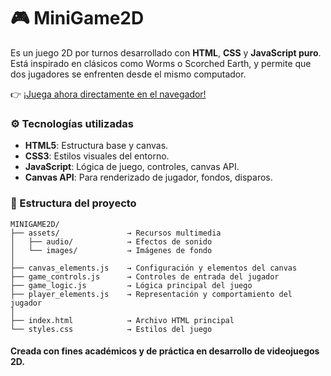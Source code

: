 # 🎮 MiniGame2D
Es un juego 2D por turnos desarrollado con **HTML**, **CSS** y **JavaScript puro**. Está inspirado en clásicos como Worms o Scorched Earth, y permite que dos jugadores se enfrenten desde el mismo computador.

👉 [¡Juega ahora directamente en el navegador!](https://josealberto13.github.io/MiniGame2D/)

### ⚙️ Tecnologías utilizadas

- **HTML5**: Estructura base y canvas.
- **CSS3**: Estilos visuales del entorno.
- **JavaScript**: Lógica de juego, controles, canvas API.
- **Canvas API**: Para renderizado de jugador, fondos, disparos.

### 📁 Estructura del proyecto
```plaintext
MINIGAME2D/
├── assets/               → Recursos multimedia
│   ├── audio/            → Efectos de sonido
│   └── images/           → Imágenes de fondo
│
├── canvas_elements.js    → Configuración y elementos del canvas
├── game_controls.js      → Controles de entrada del jugador
├── game_logic.js         → Lógica principal del juego
├── player_elements.js    → Representación y comportamiento del jugador
│
├── index.html            → Archivo HTML principal
└── styles.css            → Estilos del juego
```

#### Creada con fines académicos y de práctica en desarrollo de videojuegos 2D.

